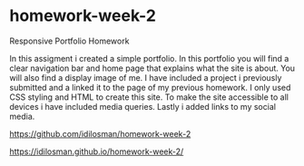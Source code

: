 # homework-week-2
Responsive Portfolio Homework

In this assigment i created a simple portfolio.
In this portfolio you will find a clear navigation bar and home page that explains what the site is about. You will also find a display image of me.
I have included a project i previously submitted and a linked it to the page of my previous homework. I only used CSS styling and HTML to create this site. To make the site accessible to all devices i have included media queries. Lastly i added links to my social media.

https://github.com/idilosman/homework-week-2

https://idilosman.github.io/homework-week-2/
